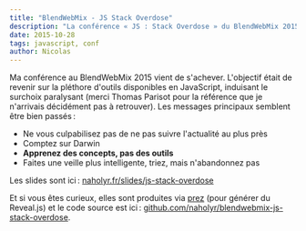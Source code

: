 ```yaml
---
title: "BlendWebMix - JS Stack Overdose"
description: "La conférence « JS : Stack Overdose » du BlendWebMix 2015"
date: 2015-10-28
tags: javascript, conf
author: Nicolas
---
```


Ma conférence au BlendWebMix 2015 vient de s'achever. L'objectif était de revenir sur la pléthore d'outils disponibles en JavaScript, induisant le surchoix paralysant (merci Thomas Parisot pour la référence que je n'arrivais décidément pas à retrouver). Les messages principaux semblent être bien passés :

* Ne vous culpabilisez pas de ne pas suivre l'actualité au plus près
* Comptez sur Darwin
* **Apprenez des concepts, pas des outils**
* Faites une veille plus intelligente, triez, mais n'abandonnez pas

Les slides sont ici : [naholyr.fr/slides/js-stack-overdose](http://naholyr.fr/slides/js-stack-overdose)

Et si vous êtes curieux, elles sont produites via [prez](https://github.com/lmtm/prez) (pour générer du Reveal.js) et le code source est ici : [github.com/naholyr/blendwebmix-js-stack-overdose](https://github.com/naholyr/blendwebmix-js-stack-overdose).
